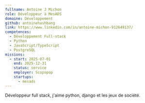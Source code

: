 ```yaml
---
fullname: Antoine J Michon
role: Développeur à MesADS
domaine: Développement
github: antoinehashbang
link: https://www.linkedin.com/in/antoine-michon-912649137/
competences:
  - Développement Full-stack
  - Python
  - JavaScript/TypeScript
  - PostgreSQL
missions:
  - start: 2025-07-01
    end: 2025-12-31
    status: service
    employer: Scopopop
    startups:
      - mesads
---
```

Développeur full stack, j'aime python, django et les jeux de société.